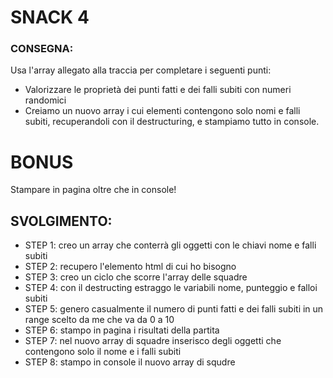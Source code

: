 # SNACK 4

### CONSEGNA:

Usa l'array allegato alla traccia per completare i seguenti punti:

- Valorizzare le proprietà dei punti fatti e dei falli subiti con numeri randomici
- Creiamo un nuovo array i cui elementi contengono solo nomi e falli subiti, recuperandoli con il destructuring, e stampiamo tutto in console.

# BONUS

Stampare in pagina oltre che in console!

## SVOLGIMENTO:

- STEP 1: creo un array che conterrà gli oggetti con le chiavi nome e falli subiti
- STEP 2: recupero l'elemento html di cui ho bisogno
- STEP 3: creo un ciclo che scorre l'array delle squadre
- STEP 4: con il destructing estraggo le variabili nome, punteggio e falloi subiti
- STEP 5: genero casualmente il numero di punti fatti e dei falli subiti in un range scelto da me che va da 0 a 10
- STEP 6: stampo in pagina i risultati della partita
- STEP 7: nel nuovo array di squadre inserisco degli oggetti che contengono solo il nome e i falli subiti
- STEP 8: stampo in console il nuovo array di squdre
